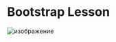 # Bootstrap Lesson
![изображение](https://github.com/user-attachments/assets/e77746e9-76b5-49f2-8442-2f1dd2d97760)


